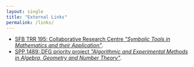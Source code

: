 ```yaml
---
layout: single
title: "External Links"
permalink: /links/
---
```


* [SFB TRR 195: Collaborative Research Centre *"Symbolic Tools in Mathematics and their Application"*](https://www.computeralgebra.de/sfb/).
* [SPP 1489: DFG priority project *"Algorithmic and Experimental Methods in Algebra, Geometry and Number Theory"*](https://spp.computeralgebra.de/).
